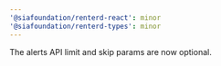 ```yaml
---
'@siafoundation/renterd-react': minor
'@siafoundation/renterd-types': minor
---
```


The alerts API limit and skip params are now optional.
